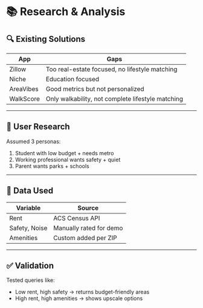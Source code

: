 # 📚 Research & Analysis

## 🔍 Existing Solutions

| App | Gaps |
|-----|------|
| Zillow | Too real-estate focused, no lifestyle matching |
| Niche | Education focused |
| AreaVibes | Good metrics but not personalized |
| WalkScore | Only walkability, not complete lifestyle matching |

---

## 👥 User Research

Assumed 3 personas:
1. Student with low budget + needs metro
2. Working professional wants safety + quiet
3. Parent wants parks + schools

---

## 🔬 Data Used

| Variable | Source |
|----------|--------|
| Rent     | ACS Census API |
| Safety, Noise | Manually rated for demo |
| Amenities | Custom added per ZIP |

---

## ✅ Validation

Tested queries like:
- Low rent, high safety → returns budget-friendly areas
- High rent, high amenities → shows upscale options
